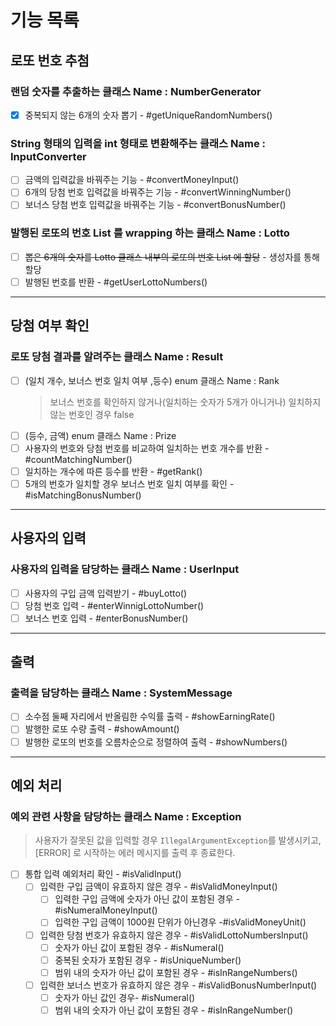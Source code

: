 # 기능 목록

## 로또 번호 추첨

### 랜덤 숫자를 추출하는 클래스 Name : NumberGenerator

- [x] 중복되지 않는 6개의 숫자 뽑기 - #getUniqueRandomNumbers()

### String 형태의 입력을 int 형태로 변환해주는 클래스 Name : InputConverter
- [ ] 금액의 입력값을 바꿔주는 기능 - #convertMoneyInput()
- [ ] 6개의 당첨 번호 입력값을 바꿔주는 기능 - #convertWinningNumber()
- [ ] 보너스 당첨 번호 입력값을 바꿔주는 기능 - #convertBonusNumber()

### 발행된 로또의 번호 List 를 wrapping 하는 클래스 Name : Lotto

- [ ] ~~뽑은 6개의 숫자를 Lotto 클래스 내부의 로또의 번호 List 에 할당~~ - 생성자를 통해 할당
- [ ] 발행된 번호를 반환 - #getUserLottoNumbers()

---

## 당첨 여부 확인

### 로또 당첨 결과를 알려주는 클래스 Name : Result

- [ ] (일치 개수, 보너스 번호 일치 여부 ,등수) enum 클래스 Name : Rank
  > 보너스 번호를 확인하지 않거나(일치하는 숫자가 5개가 아니거나) 일치하지 않는 번호인 경우 false
- [ ] (등수, 금액) enum 클래스 Name : Prize
- [ ] 사용자의 번호와 당첨 번호를 비교하여 일치하는 번호 개수를 반환 - #countMatchingNumber()
- [ ] 일치하는 개수에 따른 등수를 반환 - #getRank()
- [ ] 5개의 번호가 일치할 경우 보너스 번호 일치 여부를 확인 - #isMatchingBonusNumber()

---

## 사용자의 입력

### 사용자의 입력을 담당하는 클래스 Name : UserInput

- [ ] 사용자의 구입 금액 입력받기 - #buyLotto()
- [ ] 당첨 번호 입력 - #enterWinnigLottoNumber()
- [ ] 보너스 번호 입력 - #enterBonusNumber()

---

## 출력

### 출력을 담당하는 클래스 Name : SystemMessage

- [ ] 소수점 둘째 자리에서 반올림한 수익률 출력 - #showEarningRate()
- [ ] 발행한 로또 수량 출력 - #showAmount()
- [ ] 발행한 로또의 번호를 오름차순으로 정렬하여 출력 - #showNumbers()

---

## 예외 처리

### 예외 관련 사항을 담당하는 클래스 Name : Exception

> 사용자가 잘못된 값을 입력할 경우 `IllegalArgumentException`를 발생시키고,
> [ERROR] 로 시작하는 에러 메시지를 출력 후 종료한다.

- [ ] 통합 입력 예외처리 확인 - #isValidInput()
    - [ ] 입력한 구입 금액이 유효하지 않은 경우 - #isValidMoneyInput()
      - [ ] 입력한 구입 금액에 숫자가 아닌 값이 포함된 경우 -#isNumeralMoneyInput()
      - [ ] 입력한 구입 금액이 1000원 단위가 아닌경우 -#isValidMoneyUnit()
    - [ ] 입력한 당첨 번호가 유효하지 않은 경우 - #isValidLottoNumbersInput()
        - [ ] 숫자가 아닌 값이 포함된 경우 - #isNumeral()
        - [ ] 중복된 숫자가 포함된 경우 - #isUniqueNumber()
        - [ ] 범위 내의 숫자가 아닌 값이 포함된 경우 - #isInRangeNumbers()
    - [ ] 입력한 보너스 번호가 유효하지 않은 경우 - #isValidBonusNumberInput()
        - [ ] 숫자가 아닌 값인 경우- #isNumeral()
        - [ ] 범위 내의 숫자가 아닌 값이 포함된 경우 - #isInRangeNumber()

